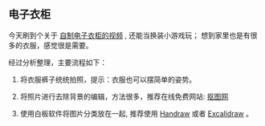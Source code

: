 ## 电子衣柜

今天刷到个关于 [自制电子衣柜的视频](https://quanmin.baidu.com/sv?source=share-h5&pd=qm_share_search&vid=14105113148735632784) , 还能当换装小游戏玩；
想到家里也是有很多的衣服，感觉很是需要。

经过分析整理，主要流程如下：
1. 将衣服裤子统统拍照，提示：衣服也可以摆简单的姿势。
   
3. 将照片进行去除背景的编辑，方法很多，推荐在线免费网站: [抠图网](https://www.remove.bg/zh/upload)
   
4. 使用白板软件将图片分类放在一起, 推荐使用 [Handraw](https://handraw.top/) 或者 [Excalidraw](https://excalidraw.com/) 。
